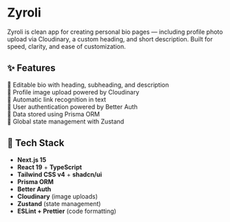 # Zyroli

Zyroli is clean app for creating personal bio pages — including profile photo upload via Cloudinary, a custom heading, and short description. Built for speed, clarity, and ease of customization.

## ✨ Features

📝 Editable bio with heading, subheading, and description  
📸 Profile image upload powered by Cloudinary  
🔗 Automatic link recognition in text  
🔐 User authentication powered by Better Auth  
💾 Data stored using Prisma ORM  
🧠 Global state management with Zustand  

## 🚀 Tech Stack

- **Next.js 15** 
- **React 19** + **TypeScript**
- **Tailwind CSS v4** + **shadcn/ui**
- **Prisma ORM**
- **Better Auth**
- **Cloudinary** (image uploads)
- **Zustand** (state management)
- **ESLint + Prettier** (code formatting)
